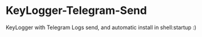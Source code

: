 # KeyLogger-Telegram-Send
KeyLogger with Telegram Logs send, and automatic install in shell:startup :)
